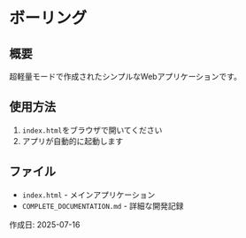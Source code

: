 # ボーリング

## 概要
超軽量モードで作成されたシンプルなWebアプリケーションです。

## 使用方法
1. `index.html`をブラウザで開いてください
2. アプリが自動的に起動します

## ファイル
- `index.html` - メインアプリケーション
- `COMPLETE_DOCUMENTATION.md` - 詳細な開発記録

作成日: 2025-07-16
